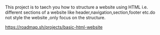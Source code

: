 This project is to taech you how to structure a website using HTML i.e. different sections of a website like 
header,navigation,section,footer etc.do not style the website ,only focus on the structure.

https://roadmap.sh/projects/basic-html-website
